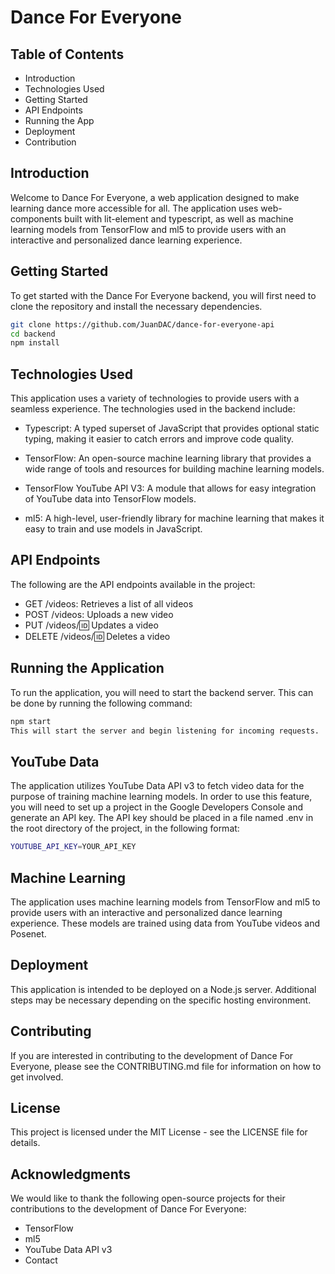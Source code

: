 # Dance For Everyone

## Table of Contents

- Introduction
- Technologies Used
- Getting Started
- API Endpoints
- Running the App
- Deployment
- Contribution

## Introduction

Welcome to Dance For Everyone, a web application designed to make learning dance more accessible for all. The application uses web-components built with lit-element and typescript, as well as machine learning models from TensorFlow and ml5 to provide users with an interactive and personalized dance learning experience.

## Getting Started

To get started with the Dance For Everyone backend, you will first need to clone the repository and install the necessary dependencies.

```bash
git clone https://github.com/JuanDAC/dance-for-everyone-api
cd backend
npm install
```

## Technologies Used

This application uses a variety of technologies to provide users with a seamless experience. The technologies used in the backend include:

- Typescript: A typed superset of JavaScript that provides optional static typing, making it easier to catch errors and improve code quality.

- TensorFlow: An open-source machine learning library that provides a wide range of tools and resources for building machine learning models.

- TensorFlow YouTube API V3: A module that allows for easy integration of YouTube data into TensorFlow models.

- ml5: A high-level, user-friendly library for machine learning that makes it easy to train and use models in JavaScript.

## API Endpoints

The following are the API endpoints available in the project:

- GET /videos: Retrieves a list of all videos
- POST /videos: Uploads a new video
- PUT /videos/:id: Updates a video
- DELETE /videos/:id: Deletes a video

## Running the Application

To run the application, you will need to start the backend server. This can be done by running the following command:

```bash
npm start
This will start the server and begin listening for incoming requests.
```

## YouTube Data

The application utilizes YouTube Data API v3 to fetch video data for the purpose of training machine learning models. In order to use this feature, you will need to set up a project in the Google Developers Console and generate an API key. The API key should be placed in a file named .env in the root directory of the project, in the following format:

```bash
YOUTUBE_API_KEY=YOUR_API_KEY
```

## Machine Learning

The application uses machine learning models from TensorFlow and ml5 to provide users with an interactive and personalized dance learning experience. These models are trained using data from YouTube videos and Posenet.

## Deployment

This application is intended to be deployed on a Node.js server. Additional steps may be necessary depending on the specific hosting environment.

## Contributing

If you are interested in contributing to the development of Dance For Everyone, please see the CONTRIBUTING.md file for information on how to get involved.

## License

This project is licensed under the MIT License - see the LICENSE file for details.

## Acknowledgments

We would like to thank the following open-source projects for their contributions to the development of Dance For Everyone:

- TensorFlow
- ml5
- YouTube Data API v3
- Contact
<!-- For any inquiries or issues, please contact us at danceforeveryonegame@gmail.com. -->
